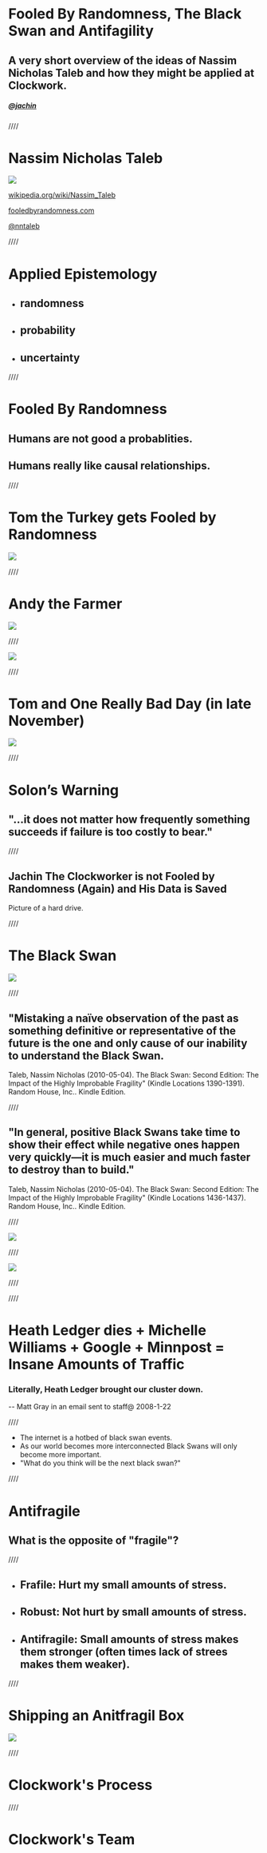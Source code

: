 Fooled By Randomness, The Black Swan and Antifagility
=====================================================

A very short overview of the ideas of Nassim Nicholas Taleb and how they might be applied at Clockwork.
-------------------------------------------------------------------------------------------------------

##### @[jachin](http://jachin.rupe.name)

////

Nassim Nicholas Taleb
=====================

![](http://upload.wikimedia.org/wikipedia/commons/thumb/9/9b/Taleb_mug.JPG/491px-Taleb_mug.JPG)

[wikipedia.org/wiki/Nassim_Taleb](http://en.wikipedia.org/wiki/Nassim_Taleb)

[fooledbyrandomness.com](http://www.fooledbyrandomness.com/)

[@nntaleb](https://twitter.com/nntaleb)

////

Applied Epistemology
====================

 * ## randomness
 * ## probability
 * ## uncertainty  

////

Fooled By Randomness
====================

## Humans are not good a probablities. ##

## Humans really like causal relationships. ##

////

Tom the Turkey gets Fooled by Randomness
========================================

![](http://farm7.staticflickr.com/6053/6384983627_7b6babf227_z.jpg)

////

Andy the Farmer
===============

![](https://raw.github.com/jachin/cw-unconf-taleb/master/Andy.jpg)

////

![](http://farm7.staticflickr.com/6053/6384983627_7b6babf227_z.jpg)

////

Tom and One Really Bad Day (in late November)
=========================================

![](https://raw.github.com/jachin/cw-unconf-taleb/master/Ax.png)

////

Solon’s Warning
===============

## "...it does not matter how frequently something succeeds if failure is too costly to bear."

////

Jachin The Clockworker is **not** Fooled by Randomness (Again) and His Data is Saved
----------------------------

Picture of a hard drive.

////

The Black Swan
==============

![](https://raw.github.com/jachin/cw-unconf-taleb/master/BlackSwans.jpg)

////

## "Mistaking a naïve observation of the past as something definitive or representative of the future is the one and only cause of our inability to understand the Black Swan.

Taleb, Nassim Nicholas (2010-05-04). The Black Swan: Second Edition: The Impact of the Highly Improbable Fragility" (Kindle Locations 1390-1391). Random House, Inc.. Kindle Edition.

////

## "In general, positive Black Swans take time to show their effect while negative ones happen very quickly—it is much easier and much faster to destroy than to build."

Taleb, Nassim Nicholas (2010-05-04). The Black Swan: Second Edition: The Impact of the Highly Improbable Fragility" (Kindle Locations 1436-1437). Random House, Inc.. Kindle Edition. 

////

![](https://raw.github.com/jachin/cw-unconf-taleb/master/Heath_Ledger.jpg)

////

![](https://raw.github.com/jachin/cw-unconf-taleb/master/Death.jpg)

////

////

# Heath Ledger dies + Michelle Williams + Google + Minnpost = Insane Amounts of Traffic

### Literally, Heath Ledger brought our cluster down.
-- Matt Gray in an email sent to staff@ 2008-1-22

////

* The internet is a hotbed of black swan events.
* As our world becomes more interconnected Black Swans will only become more important.
* "What do you think will be the next black swan?"

////

Antifragile
===========

## What is the opposite of "fragile"?

////

* ## Frafile: Hurt my small amounts of stress.
* ## Robust: Not hurt by small amounts of stress.
* ## Antifragile: Small amounts of stress makes them stronger (often times lack of strees makes them weaker).

////

Shipping an Anitfragil Box
==========================

![](https://raw.github.com/jachin/cw-unconf-taleb/master/ShippingBox.jpg)

////

Clockwork's Process
===================

////


Clockwork's Team
================